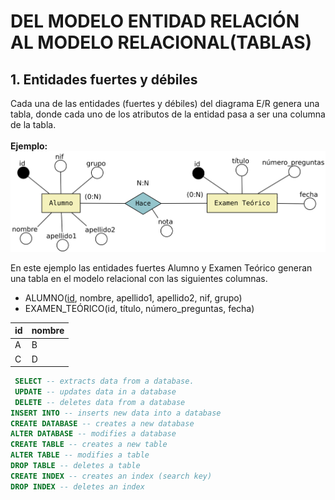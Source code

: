 # DEL MODELO ENTIDAD RELACIÓN AL MODELO RELACIONAL(TABLAS)

## 1. Entidades fuertes y débiles
Cada una de las entidades (fuertes y débiles) del diagrama E/R genera una tabla, donde cada uno de los atributos de la entidad pasa a ser una columna de la tabla.<br><br>
**Ejemplo:**
![](docs/src/img/entidades-uno.svg)

En este ejemplo las entidades fuertes Alumno y Examen Teórico generan una tabla en el modelo relacional con las siguientes columnas.

* ALUMNO(<u>id</u>, nombre, apellido1, apellido2, nif, grupo)
* EXAMEN_TEÓRICO(id, título, número_preguntas, fecha)

|id|nombre|
|--------|--------|
|    A    |    B    |
|    C    |    D    |




```sql
 SELECT -- extracts data from a database.
 UPDATE -- updates data in a database 
 DELETE -- deletes data from a database
INSERT INTO -- inserts new data into a database
CREATE DATABASE -- creates a new database
ALTER DATABASE -- modifies a database
CREATE TABLE -- creates a new table 
ALTER TABLE -- modifies a table
DROP TABLE -- deletes a table 
CREATE INDEX -- creates an index (search key) 
DROP INDEX -- deletes an index 
```



